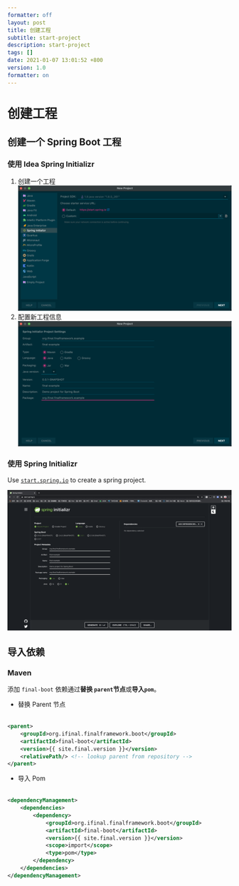 ```yaml
---
formatter: off
layout: post
title: 创建工程
subtitle: start-project 
description: start-project 
tags: [] 
date: 2021-01-07 13:01:52 +800 
version: 1.0
formatter: on
---
```


# 创建工程

## 创建一个 Spring Boot 工程

### 使用 Idea Spring Initializr

1. 创建一个工程
   ![Idea Spring Initializer](../images/quick-start/idea-spring-initializr.png)
2. 配置新工程信息
   ![Idea Spring New Project](../images/quick-start/idea-spring-new-project.png)

### 使用 Spring Initializr

Use [`start.spring.io`](https://start.spring.io) to create a spring project.

![Spring Initializr](../images/quick-start/start.spring.io.png)

## 导入依赖

### Maven

添加 `final-boot` 依赖通过**替换 `parent`节点**或**导入`pom`**。

* 替换 Parent 节点

```xml

<parent>
    <groupId>org.ifinal.finalframework.boot</groupId>
    <artifactId>final-boot</artifactId>
    <version>{{ site.final.version }}</version>
    <relativePath/> <!-- lookup parent from repository -->
</parent>
```

* 导入 Pom

```xml

<dependencyManagement>
    <dependencies>
        <dependency>
            <groupId>org.ifinal.finalframework.boot</groupId>
            <artifactId>final-boot</artifactId>
            <version>{{ site.final.version }}</version>
            <scope>import</scope>
            <type>pom</type>
        </dependency>
    </dependencies>
</dependencyManagement>
```